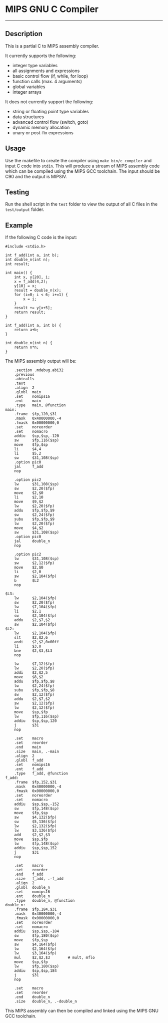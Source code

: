 # MIPS GNU C Compiler

--- 

## Description

This is a partial C to MIPS assembly compiler.

It currently supports the following:

- integer type variables
- all assignments and expressions
- basic control flow (if, while, for loop)
- function calls (max. 4 arguments)
- global variables
- integer arrays

It does not currently support the following:

- string or floating point type variables
- data structures
- advanced control flow (switch, goto)
- dynamic memory allocation
- unary or post-fix expressions

## Usage

Use the makefile to create the compiler using `make bin/c_compiler` and input C code into `stdin`. This will produce a stream of MIPS assembly code which can be compiled using the MIPS GCC toolchain. The input should be C90 and the output is MIPSIV.
## Testing

Run the shell script in the `test` folder to view the output of all C files in the `test/output` folder.
## Example

If the following C code is the input:

	#include <stdio.h>
	
	int f_add(int a, int b);
	int double_n(int n);
	int result;
	
	int main() {
		int x, y[20], i;
		x = f_add(4,2);
		y[10] = x;
		result = double_n(x);
		for (i=0; i < 6; i+=1) {
			x = i;
		}
		result += y[x+5];
		return result;
	}
	
	int f_add(int a, int b) {
		return a+b;
	}
	
	int double_n(int n) {
		return n*n;
	}

The MIPS assembly output will be:

		.section .mdebug.abi32
		.previous
		.abicalls
		.text
		.align  2
		.globl  main
		.set    nomips16
		.ent    main
		.type	main, @function
	main:
		.frame  $fp,120,$31
		.mask   0x40000000,-4
		.fmask  0x00000000,0
		.set    noreorder
		.set    nomacro
		addiu   $sp,$sp,-120
		sw      $fp,116($sp)
		move    $fp,$sp
		li      $4,4
		li      $5,2
		sw      $31,108($sp)
		.option pic0
		jal     f_add
		nop
	
		.option pic2
		lw      $31,108($sp)
		sw      $2,20($fp)
		move    $2,$0
		li      $2,10
		move    $9,$2
		lw      $2,20($fp)
		addu    $fp,$fp,$9
		sw      $2,24($fp)
		subu    $fp,$fp,$9
		lw      $2,20($fp)
		move    $4,$2
		sw      $31,108($sp)
		.option pic0
		jal     double_n
		nop
	
		.option pic2
		lw      $31,108($sp)
		sw      $2,12($fp)
		move    $2,$0
		li      $2,0
		sw      $2,104($fp)
		b       $L2
		nop
	
	$L3:
		lw      $2,104($fp)
		sw      $2,20($fp)
		lw      $7,104($fp)
		li      $2,1
		sw      $2,104($fp)
		addu    $2,$7,$2
		sw      $2,104($fp)
	$L2:
		lw      $2,104($fp)
		slt     $2,$2,6
		andi    $2,$2,0x00ff
		li      $3,0
		bne     $2,$3,$L3
		nop
	
		lw      $7,12($fp)
		lw      $2,20($fp)
		addi    $2,$2,5
		move    $8,$2
		addu    $fp,$fp,$8
		lw      $2,24($fp)
		subu    $fp,$fp,$8
		sw      $2,12($fp)
		addu    $2,$7,$2
		sw      $2,12($fp)
		lw      $2,12($fp)
		move    $sp,$fp
		lw      $fp,116($sp)
		addiu   $sp,$sp,120
		j       $31
		nop
	
		.set    macro
		.set    reorder
		.end    main
		.size   main, .-main
		.align  2
		.globl  f_add
		.set    nomips16
		.ent    f_add
		.type	f_add, @function
	f_add:
		.frame  $fp,152,$31
		.mask   0x40000000,-4
		.fmask  0x00000000,0
		.set    noreorder
		.set    nomacro
		addiu   $sp,$sp,-152
		sw      $fp,148($sp)
		move    $fp,$sp
		sw      $4,132($fp)
		sw      $5,136($fp)
		lw      $2,132($fp)
		lw      $3,136($fp)
		add     $2,$2,$3
		move    $sp,$fp
		lw      $fp,148($sp)
		addiu   $sp,$sp,152
		j       $31
		nop
	
		.set    macro
		.set    reorder
		.end    f_add
		.size   f_add, .-f_add
		.align  2
		.globl  double_n
		.set    nomips16
		.ent    double_n
		.type	double_n, @function
	double_n:
		.frame  $fp,184,$31
		.mask   0x40000000,-4
		.fmask  0x00000000,0
		.set    noreorder
		.set    nomacro
		addiu   $sp,$sp,-184
		sw      $fp,180($sp)
		move    $fp,$sp
		sw      $4,164($fp)
		lw      $2,164($fp)
		lw      $3,164($fp)
		mul     $2,$2,$3		# mult, mflo
		move    $sp,$fp
		lw      $fp,180($sp)
		addiu   $sp,$sp,184
		j       $31
		nop
	
		.set    macro
		.set    reorder
		.end    double_n
		.size   double_n, .-double_n
	
This MIPS assembly can then be compiled and linked using the MIPS GNU GCC toolchain.
